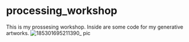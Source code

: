 # processing_workshop
This is my prossesing workshop. Inside are some code for my generative artworks.
![185301695211390_ pic](https://github.com/jiruochong/processing_workshop/assets/142318719/f915631b-2a5a-4806-9710-7f42ebf05274)
